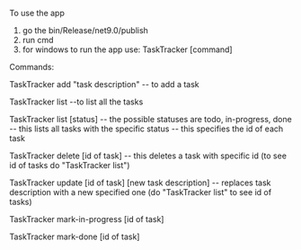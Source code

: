 To use the app
1. go the bin/Release/net9.0/publish
2. run cmd
3. for windows to run the app use: TaskTracker [command]

Commands:
 
 TaskTracker add "task description"
    -- to add a task
    
 TaskTracker list
    --to list all the tasks
    
 TaskTracker list [status]
    -- the possible statuses are todo, in-progress, done
    -- this lists all tasks with the specific status
    -- this specifies the id of each task
    
 TaskTracker delete [id of task]
    -- this deletes a task with specific id (to see id of tasks do "TaskTracker list")
    
 TaskTracker update [id of task] [new task description]
    -- replaces task description with a new specified one (do "TaskTracker list" to see id of tasks)

 TaskTracker mark-in-progress [id of task]

 TaskTracker mark-done [id of task]
